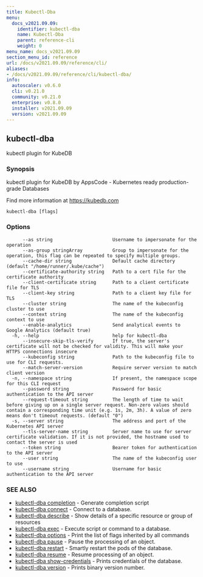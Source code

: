 ```yaml
---
title: Kubectl-Dba
menu:
  docs_v2021.09.09:
    identifier: kubectl-dba
    name: Kubectl-Dba
    parent: reference-cli
    weight: 0
menu_name: docs_v2021.09.09
section_menu_id: reference
url: /docs/v2021.09.09/reference/cli/
aliases:
- /docs/v2021.09.09/reference/cli/kubectl-dba/
info:
  autoscaler: v0.6.0
  cli: v0.21.0
  community: v0.21.0
  enterprise: v0.8.0
  installer: v2021.09.09
  version: v2021.09.09
---
```


## kubectl-dba

kubectl plugin for KubeDB

### Synopsis

kubectl plugin for KubeDB by AppsCode - Kubernetes ready production-grade Databases

 Find more information at https://kubedb.com

```
kubectl-dba [flags]
```

### Options

```
      --as string                      Username to impersonate for the operation
      --as-group stringArray           Group to impersonate for the operation, this flag can be repeated to specify multiple groups.
      --cache-dir string               Default cache directory (default "/home/runner/.kube/cache")
      --certificate-authority string   Path to a cert file for the certificate authority
      --client-certificate string      Path to a client certificate file for TLS
      --client-key string              Path to a client key file for TLS
      --cluster string                 The name of the kubeconfig cluster to use
      --context string                 The name of the kubeconfig context to use
      --enable-analytics               Send analytical events to Google Analytics (default true)
  -h, --help                           help for kubectl-dba
      --insecure-skip-tls-verify       If true, the server's certificate will not be checked for validity. This will make your HTTPS connections insecure
      --kubeconfig string              Path to the kubeconfig file to use for CLI requests.
      --match-server-version           Require server version to match client version
  -n, --namespace string               If present, the namespace scope for this CLI request
      --password string                Password for basic authentication to the API server
      --request-timeout string         The length of time to wait before giving up on a single server request. Non-zero values should contain a corresponding time unit (e.g. 1s, 2m, 3h). A value of zero means don't timeout requests. (default "0")
  -s, --server string                  The address and port of the Kubernetes API server
      --tls-server-name string         Server name to use for server certificate validation. If it is not provided, the hostname used to contact the server is used
      --token string                   Bearer token for authentication to the API server
      --user string                    The name of the kubeconfig user to use
      --username string                Username for basic authentication to the API server
```

### SEE ALSO

* [kubectl-dba completion](/docs/v2021.09.09/reference/cli/kubectl-dba_completion)	 - Generate completion script
* [kubectl-dba connect](/docs/v2021.09.09/reference/cli/kubectl-dba_connect)	 - Connect to a database.
* [kubectl-dba describe](/docs/v2021.09.09/reference/cli/kubectl-dba_describe)	 - Show details of a specific resource or group of resources
* [kubectl-dba exec](/docs/v2021.09.09/reference/cli/kubectl-dba_exec)	 - Execute script or command to a database.
* [kubectl-dba options](/docs/v2021.09.09/reference/cli/kubectl-dba_options)	 - Print the list of flags inherited by all commands
* [kubectl-dba pause](/docs/v2021.09.09/reference/cli/kubectl-dba_pause)	 - Pause the processing of an object.
* [kubectl-dba restart](/docs/v2021.09.09/reference/cli/kubectl-dba_restart)	 - Smartly restart the pods of the database.
* [kubectl-dba resume](/docs/v2021.09.09/reference/cli/kubectl-dba_resume)	 - Resume processing of an object.
* [kubectl-dba show-credentials](/docs/v2021.09.09/reference/cli/kubectl-dba_show-credentials)	 - Prints credentials of the database.
* [kubectl-dba version](/docs/v2021.09.09/reference/cli/kubectl-dba_version)	 - Prints binary version number.

